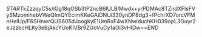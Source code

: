 $START$kZzzqyC5s/iGg18qOSb3tP2ncB6lULBIMwdx+yrPDMAc8TZndXFlsFVySMzomihebVWeQImQYEcimKKeGAiDNUi330ynDP8dg3+fPchrXD7orcVFMnHelUp/F6SHnwrQUS605dJoogkyE1UmRxF4wXNwiduchKH039opL3Guyr2eJzzbcHLKy3eBjAkcYUoKIVBr9ZUoVuCy1aOi3vHIDw==$END$